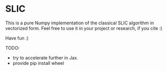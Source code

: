 # SLIC

This is a pure Numpy implementation of the classical SLIC algorithm in vectorized form. Feel free to use it in your project or research, if you cite :)

Have fun :)

TODO: 
 - try to accelerate further in Jax.
 - provide pip install wheel 
